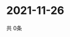 # 2021-11-26
  共 0条

  <!-- BEGIN -->
  <!-- 最后更新时间Fri Nov 26 2021 18:04:35 GMT+0000 (Coordinated Universal Time) -->
  
  <!-- END -->
  
  